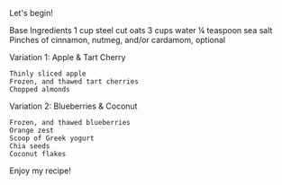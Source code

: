 Let's begin!

Base Ingredients
    1 cup steel cut oats
    3 cups water
    ¼ teaspoon sea salt
    Pinches of cinnamon, nutmeg, and/or cardamom, optional

Variation 1: Apple & Tart Cherry

    Thinly sliced apple
    Frozen, and thawed tart cherries
    Chopped almonds

Variation 2: Blueberries & Coconut

    Frozen, and thawed blueberries
    Orange zest
    Scoop of Greek yogurt
    Chia seeds
    Coconut flakes

Enjoy my recipe!